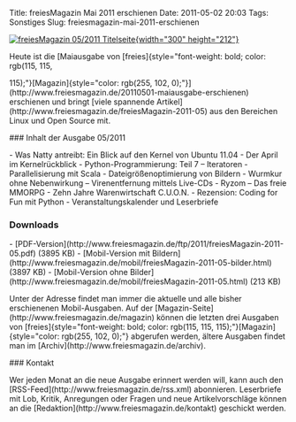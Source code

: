 Title: freiesMagazin Mai 2011 erschienen
Date: 2011-05-02 20:03
Tags: Sonstiges
Slug: freiesmagazin-mai-2011-erschienen

[![freiesMagazin 05/2011
Titelseite](http://www.freiesmagazin.de/system/files/freiesmagazin-2011-05.png){width="300"
height="212"}](http://www.freiesmagazin.de/system/files/freiesmagazin-2011-05.png)

</p>
Heute ist die [Maiausgabe von
[freies]{style="font-weight: bold; color: rgb(115, 115,<br /></p><p>115);"}[Magazin]{style="color: rgb(255, 102, 0);"}](http://www.freiesmagazin.de/20110501-maiausgabe-erschienen)
erschienen und bringt [viele spannende
Artikel](http://www.freiesmagazin.de/freiesMagazin-2011-05) aus den
Bereichen Linux und Open Source mit.

</p>
### Inhalt der Ausgabe 05/2011

</p>
-   Was Natty antreibt: Ein Blick auf den Kernel von Ubuntu 11.04
-   Der April im Kernelrückblick
-   Python-Programmierung: Teil 7 – Iteratoren
-   Parallelisierung mit Scala
-   Dateigrößenoptimierung von Bildern
-   Wurmkur ohne Nebenwirkung – Virenentfernung mittels Live-CDs
-   Ryzom – Das freie MMORPG
-   Zehn Jahre Warenwirtschaft C.U.O.N.
-   Rezension: Coding for Fun mit Python
-   Veranstaltungskalender und Leserbriefe

</p>
<!--break--><!--break-->

### Downloads

</p>
-   [PDF-Version](http://www.freiesmagazin.de/ftp/2011/freiesMagazin-2011-05.pdf)
    (3895 KB)
-   [Mobil-Version mit
    Bildern](http://www.freiesmagazin.de/mobil/freiesMagazin-2011-05-bilder.html)
    (3897 KB)
-   [Mobil-Version ohne
    Bilder](http://www.freiesmagazin.de/mobil/freiesMagazin-2011-05.html)
    (213 KB)

</p>
Unter der Adresse <http://freiesmagazin.de/mobil/> findet man immer die
aktuelle und alle bisher erschienenen Mobil-Ausgaben. Auf der
[Magazin-Seite](http://www.freiesmagazin.de/magazin) können die letzten
drei Ausgaben von
[freies]{style="font-weight: bold; color: rgb(115, 115, 115);"}[Magazin]{style="color: rgb(255, 102, 0);"}
abgerufen werden, ältere Ausgaben findet man im
[Archiv](http://www.freiesmagazin.de/archiv).

</p>
### Kontakt

</p>
Wer jeden Monat an die neue Ausgabe erinnert werden will, kann auch den
[RSS-Feed](http://www.freiesmagazin.de/rss.xml) abonnieren. Leserbriefe
mit Lob, Kritik, Anregungen oder Fragen und neue Artikelvorschläge
können an die [Redaktion](http://www.freiesmagazin.de/kontakt) geschickt
werden.

</p>

